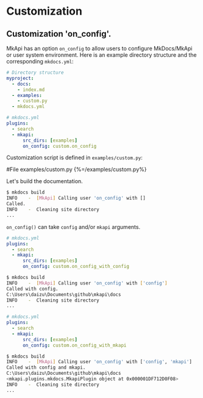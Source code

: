 # Customization

## Customization 'on_config'.

MkApi has an option `on_config` to allow users to configure MkDocs/MkApi or
user system environment. Here is an example directory structure and the corresponding `mkdocs.yml`:

~~~yml
# Directory structure
myproject:
  - docs:
    - index.md
  - examples:
    - custom.py
  - mkdocs.yml
~~~

~~~yml
# mkdocs.yml
plugins:
  - search
  - mkapi:
      src_dirs: [examples]
      on_config: custom.on_config
~~~

Customization script is defined in `examples/custom.py`:

#File examples/custom.py {%=/examples/custom.py%}

Let's build the documentation.

~~~bash
$ mkdocs build
INFO    -  [MkApi] Calling user 'on_config' with []
Called.
INFO    -  Cleaning site directory
...
~~~

`on_config()` can take `config` and/or `mkapi` arguments.

~~~yml
# mkdocs.yml
plugins:
  - search
  - mkapi:
      src_dirs: [examples]
      on_config: custom.on_config_with_config
~~~

~~~bash
$ mkdocs build
INFO    -  [MkApi] Calling user 'on_config' with ['config']
Called with config.
C:\Users\daizu\Documents\github\mkapi\docs
INFO    -  Cleaning site directory
...
~~~

~~~yml
# mkdocs.yml
plugins:
  - search
  - mkapi:
      src_dirs: [examples]
      on_config: custom.on_config_with_mkapi
~~~

~~~bash
$ mkdocs build
INFO    -  [MkApi] Calling user 'on_config' with ['config', 'mkapi']
Called with config and mkapi.
C:\Users\daizu\Documents\github\mkapi\docs
<mkapi.plugins.mkdocs.MkapiPlugin object at 0x000001DF712D0F08>
INFO    -  Cleaning site directory
...
~~~
